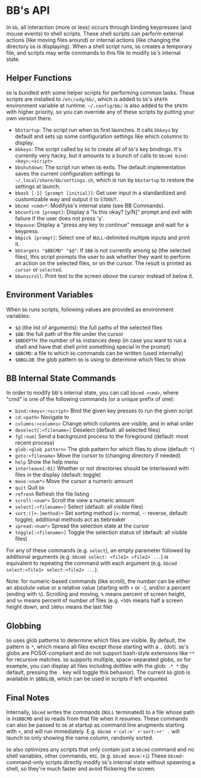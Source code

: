 # BB's API

In `bb`, all interaction (more or less) occurs through binding keypresses
(and mouse events) to shell scripts. These shell scripts can perform external
actions (like moving files around) or internal actions (like changing the
directory `bb` is displaying). When a shell script runs, `bb` creates a
temporary file, and scripts may write commands to this file to modify `bb`'s
internal state.

## Helper Functions

`bb` is bundled with some helper scripts for performing common tasks. These
scripts are installed to `/etc/xdg/bb/`, which is added to `bb`'s `$PATH`
environment variable at runtime. `~/.config/bb/` is also added to the `$PATH`
with higher priority, so you can override any of these scripts by putting your
own version there.

- `bbstartup`: The script run when `bb` first launches. It calls `bbkeys` by
  default and sets up some configuration settings like which columns to display.
- `bbkeys`: The script called by `bb` to create all of `bb`'s key bindings.
  It's currently very hacky, but it amounts to a bunch of calls to `bbcmd
  bind:<key>:<script>`
- `bbshutdown`: The script run when `bb` exits. The default implementation saves
  the current configuration settings to `~/.local/share/bb/settings.sh`, which
  is run by `bbstartup` to restore the settings at launch.
- `bbask [-1] [prompt [initial]]`: Get user input in a standardized and
  customizable way and output it to `STDOUT`.
- `bbcmd <cmd>*`: Modify`bb`'s internal state (see BB Commands).
- `bbconfirm [prompt]`: Display a "Is this okay? [y/N]" prompt and exit with
  failure if the user does not press 'y'.
- `bbpause`: Display a "press any key to continue" message and wait for a keypress.
- `bbpick [prompt]`: Select one of `NULL`-delimited multiple inputs and print it.
- `bbtargets "$BBCMD" "$@"`: If `$BB` is not currently among `$@` (the
  selected files), this script prompts the user to ask whether they want to
  perform an action on the selected files, or on the cursor. The result is
  printed as `cursor` or `selected`.
- `bbunscroll`: Print text to the screen *above* the cursor instead of below it.

## Environment Variables

When `bb` runs scripts, following values are provided as environment variables:

- `$@` (the list of arguments): the full paths of the selected files
- `$BB`: the full path of the file under the cursor
- `$BBDEPTH`: the number of `bb` instances deep (in case you want to run a
  shell and have that shell print something special in the prompt)
- `$BBCMD`: a file to which `bb` commands can be written (used internally)
- `$BBGLOB`: the glob pattern `bb` is using to determine which files to show

## BB Internal State Commands

In order to modify bb's internal state, you can call `bbcmd <cmd>`, where "cmd"
is one of the following commands (or a unique prefix of one):

- `bind:<keys>:<script>`     Bind the given key presses to run the given script
- `cd:<path>`                Navigate to <path>
- `columns:<columns>`        Change which columns are visible, and in what order
- `deselect[:<filename>]`    Deselect <filename> (default: all selected files)
- `fg[:num]`                 Send a background process to the foreground (default: most recent process)
- `glob:<glob pattern>`      The glob pattern for which files to show (default: `*`)
- `goto:<filename>`          Move the cursor to <filename> (changing directory if needed)
- `help`                     Show the help menu
- `interleave[:01]`          Whether or not directories should be interleaved with files in the display (default: toggle)
- `move:<num*>`              Move the cursor a numeric amount
- `quit`                     Quit `bb`
- `refresh`                  Refresh the file listing
- `scroll:<num*>`            Scroll the view a numeric amount
- `select[:<filename>]`      Select <filename> (default: all visible files)
- `sort:([+-]method)+`       Set sorting method (+: normal, -: reverse, default: toggle), additional methods act as tiebreaker
- `spread:<num*>`            Spread the selection state at the cursor
- `toggle[:<filename>]`      Toggle the selection status of <filename> (default: all visible files)

For any of these commands (e.g. `select`), an empty parameter followed by
additional arguments (e.g. `bbcmd select: <file1> <file2> ...`) is equivalent to
repeating the command with each argument (e.g. `bbcmd select:<file1>
select:<file2> ...`).

Note: for numeric-based commands (like scroll), the number can be either an
absolute value or a relative value (starting with `+` or `-`), and/or a percent
(ending with `%`). Scrolling and moving, `%` means percent of screen height,
and `%n` means percent of number of files (e.g. `+50%` means half a screen
height down, and `100%n` means the last file)

## Globbing

`bb` uses glob patterns to determine which files are visible. By default, the
pattern is `*`, which means all files except those starting with a `.` (dot).
`bb`'s globs are POSIX-compliant and do not support bash-style extensions like
`**` for recursive matches. `bb` supports multiple, space-separated globs, so
for example, you can display all files including dotfiles with the glob: `.* *`
(by default, pressing the `.` key will toggle this behavior). The current `bb`
glob is available in `$BBGLOB`, which can be used in scripts if left unquoted.

## Final Notes

Internally, `bbcmd` writes the commands (`NULL` terminated) to a file whose path is
in`$BBCMD` and `bb` reads from that file when it resumes. These commands can also
be passed to `bb` at startup as command line arugments starting with `+`, and
will run immediately.  E.g. `bbcmd +'col:n' +'sort:+r' .` will launch `bb` only
showing the name column, randomly sorted.

`bb` also optimizes any scripts that only contain just a `bbcmd` command and no
shell variables, other commands, etc. (e.g. `bbcmd move:+1`) These
`bbcmd`-command-only scripts directly modify `bb`'s internal state without
spawning a shell, so they're much faster and avoid flickering the screen.
